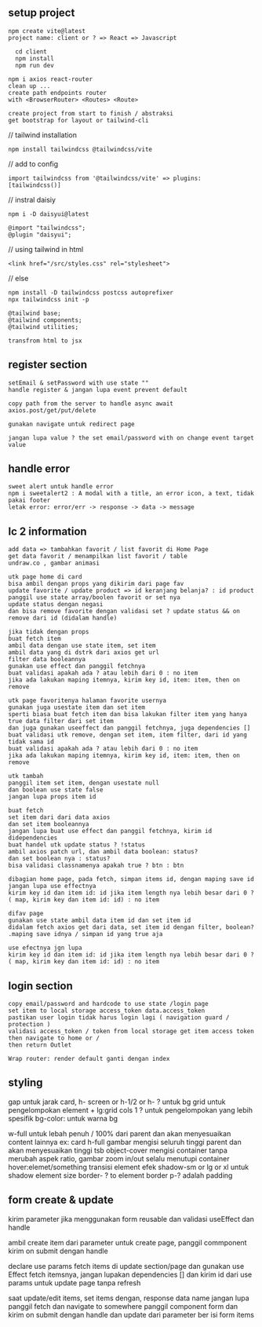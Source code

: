 ## setup project

    npm create vite@latest
    project name: client or ? => React => Javascript

      cd client
      npm install
      npm run dev

    npm i axios react-router
    clean up ...
    create path endpoints router
    with <BrowserRouter> <Routes> <Route>

    create project from start to finish / abstraksi
    get bootstrap for layout or tailwind-cli

// tailwind installation

    npm install tailwindcss @tailwindcss/vite

// add to config

    import tailwindcss from '@tailwindcss/vite' => plugins: [tailwindcss()]

// instral daisiy

    npm i -D daisyui@latest

    @import "tailwindcss";
    @plugin "daisyui";

// using tailwind in html

    <link href="/src/styles.css" rel="stylesheet">

// else

    npm install -D tailwindcss postcss autoprefixer
    npx tailwindcss init -p

    @tailwind base;
    @tailwind components;
    @tailwind utilities;

    transfrom html to jsx

## register section

    setEmail & setPassword with use state ""
    handle register & jangan lupa event prevent default

    copy path from the server to handle async await axios.post/get/put/delete

    gunakan navigate untuk redirect page

    jangan lupa value ? the set email/password with on change event target value

## handle error

    sweet alert untuk handle error
    npm i sweetalert2 : A modal with a title, an error icon, a text, tidak pakai footer
    letak error: error/err -> response -> data -> message

## lc 2 information

    add data => tambahkan favorit / list favorit di Home Page
    get data favorit / menampilkan list favorit / table
    undraw.co , gambar animasi

    utk page home di card
    bisa ambil dengan props yang dikirim dari page fav
    update favorite / update product => id keranjang belanja? : id product
    panggil use state array/boolen favorit or set nya
    update status dengan negasi
    dan bisa remove favorite dengan validasi set ? update status && on remove dari id (didalam handle)

    jika tidak dengan props
    buat fetch item
    ambil data dengan use state item, set item
    ambil data yang di dstrk dari axios get url
    filter data booleannya
    gunakan use effect dan panggil fetchnya
    buat validasi apakah ada ? atau lebih dari 0 : no item
    jika ada lakukan maping itemnya, kirim key id, item: item, then on remove

    utk page favoritenya halaman favorite usernya
    gunakan juga usestate item dan set item
    sperti biasa buat fetch item dan bisa lakukan filter item yang hanya true data filter dari set item
    dan juga gunakan useeffect dan panggil fetchnya, juga dependencies []
    buat validasi utk remove, dengan set item, item filter, dari id yang tidak sama id
    buat validasi apakah ada ? atau lebih dari 0 : no item
    jika ada lakukan maping itemnya, kirim key id, item: item, then on remove

    utk tambah
    panggil item set item, dengan usestate null
    dan boolean use state false
    jangan lupa props item id

    buat fetch
    set item dari dari data axios
    dan set item booleannya
    jangan lupa buat use effect dan panggil fetchnya, kirim id didependencies
    buat handel utk update status ? !status
    ambil axios patch url, dan ambil data boolean: status?
    dan set boolean nya : status?
    bisa validasi classnamenya apakah true ? btn : btn

    dibagian home page, pada fetch, simpan items id, dengan maping save id
    jangan lupa use effectnya
    kirim key id dan item id: id jika item length nya lebih besar dari 0 ? ( map, kirim key dan item id: id) : no item

    difav page
    gunakan use state ambil data item id dan set item id
    didalam fetch axios get dari data, set item id dengan filter, boolean? .maping save idnya / simpan id yang true aja

    use efectnya jgn lupa
    kirim key id dan item id: id jika item length nya lebih besar dari 0 ? ( map, kirim key dan item id: id) : no item

## login section

    copy email/password and hardcode to use state /login page
    set item to local storage access_token data.access_token
    pastikan user login tidak harus login lagi ( navigation guard / protection )
    validasi access_token / token from local storage get item access token
    then navigate to home or /
    then return Outlet

    Wrap router: render default ganti dengan index

## styling

gap untuk jarak card,
h- screen or h-1/2 or h- ? untuk bg
grid untuk pengelompokan element + lg:grid cols 1 ? untuk pengelompokan yang lebih spesifik bg-color: untuk warna bg

w-full untuk lebah penuh / 100% dari parent dan akan menyesuaikan content lainnya ex: card
h-full gambar mengisi seluruh tinggi parent dan akan menyesuaikan tinggi tsb
object-cover mengisi container tanpa merubah aspek ratio, gambar zoom in/out selalu menutupi container
hover:elemet/something transisi element efek
shadow-sm or lg or xl untuk shadow element size
border- ? to element border
p-? adalah padding

## form create & update

kirim parameter jika menggunakan form reusable
dan validasi useEffect dan handle

ambil create item dari parameter untuk create page, panggil commponent kirim on submit dengan handle

declare use params
fetch items di update section/page dan gunakan use Effect fetch itemsnya, jangan lupakan dependencies [] dan kirim id dari use params untuk update page tanpa refresh

saat update/edit items, set items dengan, response data name
jangan lupa panggil fetch dan navigate to somewhere
panggil component form dan kirim on submit dengan handle dan update dari parameter ber isi form items
